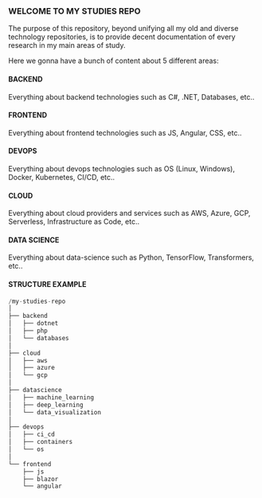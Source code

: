 ### WELCOME TO MY STUDIES REPO
The purpose of this repository, beyond unifying all my old and diverse technology repositories, is to provide decent documentation of every research in my main areas of study.

Here we gonna have a bunch of content about 5 different areas:

#### BACKEND
Everything about backend technologies such as C#, .NET, Databases, etc..

#### FRONTEND
Everything about frontend technologies such as JS, Angular, CSS, etc..

#### DEVOPS
Everything about devops technologies such as OS (Linux, Windows), Docker, Kubernetes, CI/CD, etc..

#### CLOUD
Everything about cloud providers and services such as AWS, Azure, GCP, Serverless, Infrastructure as Code, etc..

#### DATA SCIENCE
Everything about data-science such as Python, TensorFlow, Transformers, etc..


#### STRUCTURE EXAMPLE
```java
/my-studies-repo
│
├── backend
│   ├── dotnet
│   ├── php
│   └── databases
│
├── cloud
│   ├── aws
│   ├── azure
│   └── gcp
│
├── datascience
│   ├── machine_learning
│   ├── deep_learning
│   └── data_visualization
│
├── devops
│   ├── ci_cd
│   ├── containers
│   └── os
│
└── frontend
    ├── js
    ├── blazor
    └── angular
